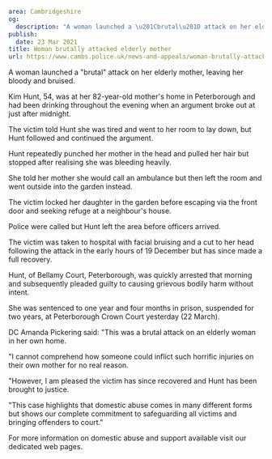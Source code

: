```yaml
area: Cambridgeshire
og:
  description: "A woman launched a \u201Cbrutal\u201D attack on her elderly mother, leaving her bloody and bruised."
publish:
  date: 23 Mar 2021
title: Woman brutally attacked elderly mother
url: https://www.cambs.police.uk/news-and-appeals/woman-brutally-attacked-elderly-mother
```

A woman launched a "brutal" attack on her elderly mother, leaving her bloody and bruised.

Kim Hunt, 54, was at her 82-year-old mother's home in Peterborough and had been drinking throughout the evening when an argument broke out at just after midnight.

The victim told Hunt she was tired and went to her room to lay down, but Hunt followed and continued the argument.

Hunt repeatedly punched her mother in the head and pulled her hair but stopped after realising she was bleeding heavily.

She told her mother she would call an ambulance but then left the room and went outside into the garden instead.

The victim locked her daughter in the garden before escaping via the front door and seeking refuge at a neighbour's house.

Police were called but Hunt left the area before officers arrived.

The victim was taken to hospital with facial bruising and a cut to her head following the attack in the early hours of 19 December but has since made a full recovery.

Hunt, of Bellamy Court, Peterborough, was quickly arrested that morning and subsequently pleaded guilty to causing grievous bodily harm without intent.

She was sentenced to one year and four months in prison, suspended for two years, at Peterborough Crown Court yesterday (22 March).

DC Amanda Pickering said: "This was a brutal attack on an elderly woman in her own home.

"I cannot comprehend how someone could inflict such horrific injuries on their own mother for no real reason.

"However, I am pleased the victim has since recovered and Hunt has been brought to justice.

"This case highlights that domestic abuse comes in many different forms but shows our complete commitment to safeguarding all victims and bringing offenders to court."

For more information on domestic abuse and support available visit our dedicated web pages.
